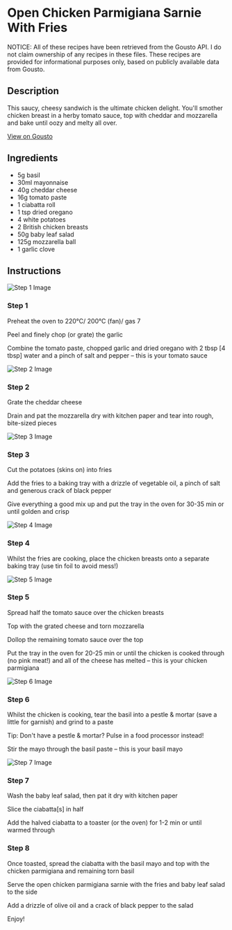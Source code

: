 # Open Chicken Parmigiana Sarnie With Fries

NOTICE: All of these recipes have been retrieved from the Gousto API. I do not claim ownership of any recipes in these files. These recipes are provided for informational purposes only, based on publicly available data from Gousto.

## Description

This saucy, cheesy sandwich is the ultimate chicken delight. You'll smother chicken breast in a herby tomato sauce, top with cheddar and mozzarella and bake until oozy and melty all over. 

[View on Gousto](https://www.gousto.co.uk/recipes/cookbook/open-chicken-parmigiana-sarnie-chips)

## Ingredients

- 5g basil
- 30ml mayonnaise
- 40g cheddar cheese
- 16g tomato paste
- 1 ciabatta roll
- 1 tsp dried oregano
- 4 white potatoes
- 2 British chicken breasts
- 50g baby leaf salad
- 125g mozzarella ball
- 1 garlic clove

## Instructions

![Step 1 Image](https://production-media.gousto.co.uk/cms/recipe-step-image/Step-1-1596537977649-x200.jpg)

### Step 1

Preheat the oven to 220°C/ 200°C (fan)/ gas 7

Peel and finely chop (or grate) the garlic

Combine the tomato paste, chopped garlic and dried oregano with 2 tbsp <span class="text-danger">[4 tbsp]</span> water and a pinch of salt and pepper – this is your tomato sauce

![Step 2 Image](https://production-media.gousto.co.uk/cms/recipe-step-image/Step-2-1596537997081-x200.jpg)

### Step 2

Grate the cheddar cheese

Drain and pat the mozzarella dry with kitchen paper and tear into rough, bite-sized pieces

![Step 3 Image](https://production-media.gousto.co.uk/cms/recipe-step-image/Step-3-1596538008546-x200.jpg)

### Step 3

Cut the potatoes (skins on) into fries

Add the fries to a baking tray with a drizzle of vegetable oil, a pinch of salt and generous crack of black pepper

Give everything a good mix up and put the tray in the oven for 30-35 min or until golden and crisp

![Step 4 Image](https://production-media.gousto.co.uk/cms/recipe-step-image/Step-4-1596538021366-x200.jpg)

### Step 4

Whilst the fries are cooking, place the chicken breasts onto a separate baking tray (use tin foil to avoid mess!)

![Step 5 Image](https://production-media.gousto.co.uk/cms/recipe-step-image/Step-5-1596538057320-x200.jpg)

### Step 5

Spread half the tomato sauce over the chicken breasts

Top with the grated cheese and torn mozzarella

Dollop the remaining tomato sauce over the top

Put the tray in the oven for 20-25 min or until the chicken is cooked through (no pink meat!) and all of the cheese has melted – this is your chicken parmigiana

![Step 6 Image](https://production-media.gousto.co.uk/cms/recipe-step-image/Step-6-1596538065915-x200.jpg)

### Step 6

Whilst the chicken is cooking, tear the basil into a pestle & mortar (save a little for garnish) and grind to a paste

Tip: Don't have a pestle & mortar? Pulse in a food processor instead!

Stir the mayo through the basil paste – this is your basil mayo

![Step 7 Image](https://production-media.gousto.co.uk/cms/recipe-step-image/Step-7-1596538096676-x200.jpg)

### Step 7

Wash the baby leaf salad, then pat it dry with kitchen paper

Slice the ciabatta<span class="text-danger">[s] </span>in half

Add the halved ciabatta to a toaster (or the oven) for 1-2 min or until warmed through

### Step 8

Once toasted, spread the ciabatta with the basil mayo and top with the chicken parmigiana and remaining torn basil

Serve the open chicken parmigiana sarnie with the fries and baby leaf salad to the side

Add a drizzle of olive oil and a crack of black pepper to the salad

Enjoy!

